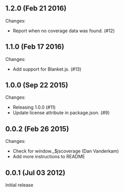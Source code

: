 ## 1.2.0 (Feb 21 2016)

Changes:

- Report when no coverage data was found. (#12)

## 1.1.0 (Feb 17 2016)

Changes:

- Add support for Blanket.js. (#13)

## 1.0.0 (Sep 22 2015)

Changes:

- Releasing 1.0.0 (#11)
- Update license attribute in package.json. (#9)

## 0.0.2 (Feb 26 2015)

Changes:

- Check for window._$jscoverage (Dan Vanderkam)
- Add more instructions to README

## 0.0.1 (Jul 03 2012)

Initial release
